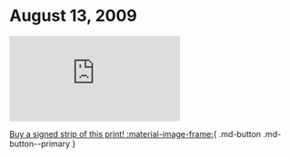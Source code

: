 # August 13, 2009

![](https://www.achewood.com/comic.php?date=08132009)

[Buy a signed strip of this print! :material-image-frame:](https://achewood-holiday-pop-up.myshopify.com/products/strip#08132009){ .md-button .md-button--primary }
